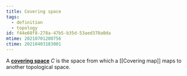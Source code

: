 ```yaml
---
title: Covering space
tags:
  - definition
  - topology
id: f44e68f8-278a-47b5-b35d-53aed370a0da
mtime: 20210701200756
ctime: 20210403183001
---
```


A **<u>covering space</u>** $C$ is the space from which a [[Covering map]] maps to another topological space.
